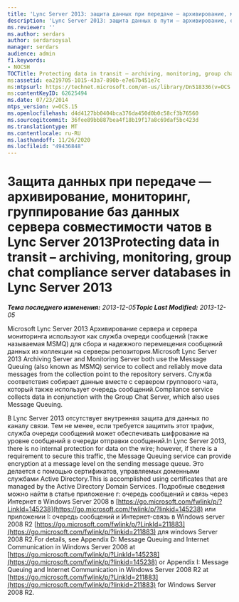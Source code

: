 ```yaml
---
title: 'Lync Server 2013: защита данных при передаче — архивирование, мониторинг, группирование баз данных сервера совместимости чатов'
description: 'Lync Server 2013: защита данных в пути — архивирование, отслеживание, группировка баз данных сервера соответствия требованиям группового чата.'
ms.reviewer: ''
ms.author: serdars
author: serdarsoysal
manager: serdars
audience: admin
f1.keywords:
- NOCSH
TOCTitle: Protecting data in transit – archiving, monitoring, group chat compliance server databases in Lync Server 2013
ms:assetid: ea219705-1015-43a7-890b-e7e67b451e7c
ms:mtpsurl: https://technet.microsoft.com/en-us/library/Dn518336(v=OCS.15)
ms:contentKeyID: 62625494
ms.date: 07/23/2014
mtps_version: v=OCS.15
ms.openlocfilehash: d4d4127bb0404bca376da450d0b0c58cf3b76560
ms.sourcegitcommit: 36fee89bb887bea4f18b19f17a8c69daf5bc423d
ms.translationtype: MT
ms.contentlocale: ru-RU
ms.lasthandoff: 11/26/2020
ms.locfileid: "49436848"
---
```

# <a name="protecting-data-in-transit--archiving-monitoring-group-chat-compliance-server-databases-in-lync-server-2013"></a><span data-ttu-id="0ddc5-103">Защита данных при передаче — архивирование, мониторинг, группирование баз данных сервера совместимости чатов в Lync Server 2013</span><span class="sxs-lookup"><span data-stu-id="0ddc5-103">Protecting data in transit – archiving, monitoring, group chat compliance server databases in Lync Server 2013</span></span>

<div data-xmlns="http://www.w3.org/1999/xhtml">

<div class="topic" data-xmlns="http://www.w3.org/1999/xhtml" data-msxsl="urn:schemas-microsoft-com:xslt" data-cs="https://msdn.microsoft.com/">

<div data-asp="https://msdn2.microsoft.com/asp">



</div>

<div id="mainSection">

<div id="mainBody"><span data-ttu-id="0ddc5-104">

<span> </span></span><span class="sxs-lookup"><span data-stu-id="0ddc5-104">

<span> </span></span></span>

<span data-ttu-id="0ddc5-105">_**Тема последнего изменения:** 2013-12-05_</span><span class="sxs-lookup"><span data-stu-id="0ddc5-105">_**Topic Last Modified:** 2013-12-05_</span></span>

<span data-ttu-id="0ddc5-106">Microsoft Lync Server 2013 Архивирование сервера и сервера мониторинга используют как служба очереди сообщений (также называемая MSMQ) для сбора и надежного перемещения сообщений данных из коллекции на серверы репозитория.</span><span class="sxs-lookup"><span data-stu-id="0ddc5-106">Microsoft Lync Server 2013 Archiving Server and Monitoring Server both use the Message Queuing (also known as MSMQ) service to collect and reliably move data messages from the collection point to the repository servers.</span></span> <span data-ttu-id="0ddc5-107">Служба соответствия собирает данные вместе с сервером группового чата, который также использует очередь сообщений.</span><span class="sxs-lookup"><span data-stu-id="0ddc5-107">Compliance service collects data in conjunction with the Group Chat Server, which also uses Message Queuing.</span></span>

<span data-ttu-id="0ddc5-108">В Lync Server 2013 отсутствует внутренняя защита для данных по каналу связи. Тем не менее, если требуется защитить этот трафик, служба очереди сообщений может обеспечивать шифрование на уровне сообщений в очереди отправки сообщений.</span><span class="sxs-lookup"><span data-stu-id="0ddc5-108">In Lync Server 2013, there is no internal protection for data on the wire; however, if there is a requirement to secure this traffic, the Message Queuing service can provide encryption at a message level on the sending message queue.</span></span> <span data-ttu-id="0ddc5-109">Это делается с помощью сертификатов, управляемых доменными службами Active Directory.</span><span class="sxs-lookup"><span data-stu-id="0ddc5-109">This is accomplished using certificates that are managed by the Active Directory Domain Services.</span></span> <span data-ttu-id="0ddc5-110">Подробные сведения можно найти в статье приложение г: очередь сообщений и связь через Интернет в Windows Server 2008 в [https://go.microsoft.com/fwlink/p/?LinkId=145238](https://go.microsoft.com/fwlink/p/?linkid=145238) или приложении I: очередь сообщений и Интернет-связь в Windows server 2008 R2 [https://go.microsoft.com/fwlink/p/?LinkId=211883](https://go.microsoft.com/fwlink/p/?linkid=211883) для windows Server 2008 R2.</span><span class="sxs-lookup"><span data-stu-id="0ddc5-110">For details, see Appendix D: Message Queuing and Internet Communication in Windows Server 2008 at [https://go.microsoft.com/fwlink/p/?LinkId=145238](https://go.microsoft.com/fwlink/p/?linkid=145238) or Appendix I: Message Queuing and Internet Communication in Windows Server 2008 R2 at [https://go.microsoft.com/fwlink/p/?LinkId=211883](https://go.microsoft.com/fwlink/p/?linkid=211883) for Windows Server 2008 R2.</span></span>

<span data-ttu-id="0ddc5-111"></div>

<span> </span>

</div>

</div>

</span><span class="sxs-lookup"><span data-stu-id="0ddc5-111"></div>

<span> </span>

</div>

</div>

</span></span></div>

